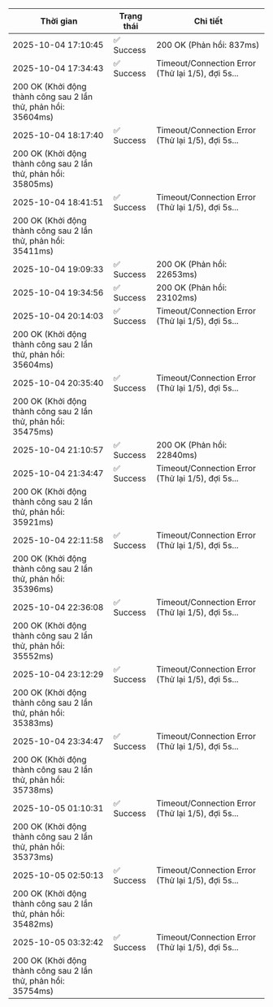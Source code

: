 | Thời gian | Trạng thái | Chi tiết |
|---|---|---|
| 2025-10-04 17:10:45 | ✅ Success | 200 OK (Phản hồi: 837ms) |
| 2025-10-04 17:34:43 | ✅ Success | Timeout/Connection Error (Thử lại 1/5), đợi 5s...
200 OK (Khởi động thành công sau 2 lần thử, phản hồi: 35604ms) |
| 2025-10-04 18:17:40 | ✅ Success | Timeout/Connection Error (Thử lại 1/5), đợi 5s...
200 OK (Khởi động thành công sau 2 lần thử, phản hồi: 35805ms) |
| 2025-10-04 18:41:51 | ✅ Success | Timeout/Connection Error (Thử lại 1/5), đợi 5s...
200 OK (Khởi động thành công sau 2 lần thử, phản hồi: 35411ms) |
| 2025-10-04 19:09:33 | ✅ Success | 200 OK (Phản hồi: 22653ms) |
| 2025-10-04 19:34:56 | ✅ Success | 200 OK (Phản hồi: 23102ms) |
| 2025-10-04 20:14:03 | ✅ Success | Timeout/Connection Error (Thử lại 1/5), đợi 5s...
200 OK (Khởi động thành công sau 2 lần thử, phản hồi: 35604ms) |
| 2025-10-04 20:35:40 | ✅ Success | Timeout/Connection Error (Thử lại 1/5), đợi 5s...
200 OK (Khởi động thành công sau 2 lần thử, phản hồi: 35475ms) |
| 2025-10-04 21:10:57 | ✅ Success | 200 OK (Phản hồi: 22840ms) |
| 2025-10-04 21:34:47 | ✅ Success | Timeout/Connection Error (Thử lại 1/5), đợi 5s...
200 OK (Khởi động thành công sau 2 lần thử, phản hồi: 35921ms) |
| 2025-10-04 22:11:58 | ✅ Success | Timeout/Connection Error (Thử lại 1/5), đợi 5s...
200 OK (Khởi động thành công sau 2 lần thử, phản hồi: 35396ms) |
| 2025-10-04 22:36:08 | ✅ Success | Timeout/Connection Error (Thử lại 1/5), đợi 5s...
200 OK (Khởi động thành công sau 2 lần thử, phản hồi: 35552ms) |
| 2025-10-04 23:12:29 | ✅ Success | Timeout/Connection Error (Thử lại 1/5), đợi 5s...
200 OK (Khởi động thành công sau 2 lần thử, phản hồi: 35383ms) |
| 2025-10-04 23:34:47 | ✅ Success | Timeout/Connection Error (Thử lại 1/5), đợi 5s...
200 OK (Khởi động thành công sau 2 lần thử, phản hồi: 35738ms) |
| 2025-10-05 01:10:31 | ✅ Success | Timeout/Connection Error (Thử lại 1/5), đợi 5s...
200 OK (Khởi động thành công sau 2 lần thử, phản hồi: 35373ms) |
| 2025-10-05 02:50:13 | ✅ Success | Timeout/Connection Error (Thử lại 1/5), đợi 5s...
200 OK (Khởi động thành công sau 2 lần thử, phản hồi: 35482ms) |
| 2025-10-05 03:32:42 | ✅ Success | Timeout/Connection Error (Thử lại 1/5), đợi 5s...
200 OK (Khởi động thành công sau 2 lần thử, phản hồi: 35754ms) |
